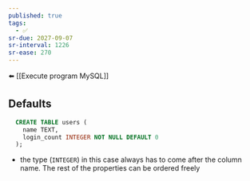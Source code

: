 ```yaml
---
published: true
tags:
  - ✅
sr-due: 2027-09-07
sr-interval: 1226
sr-ease: 270
---
```


⬅️ [[Execute program MySQL]]

## Defaults

```sql
  CREATE TABLE users (
    name TEXT,
    login_count INTEGER NOT NULL DEFAULT 0
  );
```
- the type (`INTEGER`) in this case always has to come after the column name. The rest of the properties can be ordered freely